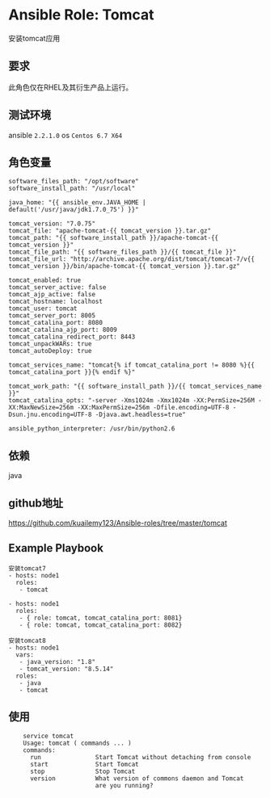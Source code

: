 # Ansible Role: Tomcat

安装tomcat应用

## 要求

此角色仅在RHEL及其衍生产品上运行。

## 测试环境

ansible `2.2.1.0`
os `Centos 6.7 X64`

## 角色变量
	
	software_files_path: "/opt/software"
	software_install_path: "/usr/local"

	java_home: "{{ ansible_env.JAVA_HOME | default('/usr/java/jdk1.7.0_75') }}"

	tomcat_version: "7.0.75"
	tomcat_file: "apache-tomcat-{{ tomcat_version }}.tar.gz"
	tomcat_path: "{{ software_install_path }}/apache-tomcat-{{ tomcat_version }}"
	tomcat_file_path: "{{ software_files_path }}/{{ tomcat_file }}"
	tomcat_file_url: "http://archive.apache.org/dist/tomcat/tomcat-7/v{{ tomcat_version }}/bin/apache-tomcat-{{ tomcat_version }}.tar.gz"

	tomcat_enabled: true
	tomcat_server_active: false
	tomcat_ajp_active: false
	tomcat_hostname: localhost
	tomcat_user: tomcat
	tomcat_server_port: 8005
	tomcat_catalina_port: 8080
	tomcat_catalina_ajp_port: 8009
	tomcat_catalina_redirect_port: 8443
	tomcat_unpackWARs: true
	tomcat_autoDeploy: true

	tomcat_services_name: "tomcat{% if tomcat_catalina_port != 8080 %}{{ tomcat_catalina_port }}{% endif %}"

	tomcat_work_path: "{{ software_install_path }}/{{ tomcat_services_name }}"
	tomcat_catalina_opts: "-server -Xms1024m -Xmx1024m -XX:PermSize=256M -XX:MaxNewSize=256m -XX:MaxPermSize=256m -Dfile.encoding=UTF-8 -Dsun.jnu.encoding=UTF-8 -Djava.awt.headless=true"

	ansible_python_interpreter: /usr/bin/python2.6

	
## 依赖

java

## github地址

https://github.com/kuailemy123/Ansible-roles/tree/master/tomcat

## Example Playbook
	安装tomcat7
	- hosts: node1
	  roles:
	   - tomcat

	- hosts: node1
	  roles:
	   - { role: tomcat, tomcat_catalina_port: 8081}
	   - { role: tomcat, tomcat_catalina_port: 8082}
	   
	安装tomcat8
	- hosts: node1
	  vars:
	   - java_version: "1.8"
	   - tomcat_version: "8.5.14"
	  roles:
	   - java
	   - tomcat
	   
## 使用

```
	service tomcat
	Usage: tomcat ( commands ... )
	commands:
	  run               Start Tomcat without detaching from console
	  start             Start Tomcat
	  stop              Stop Tomcat
	  version           What version of commons daemon and Tomcat
	                    are you running?
```
